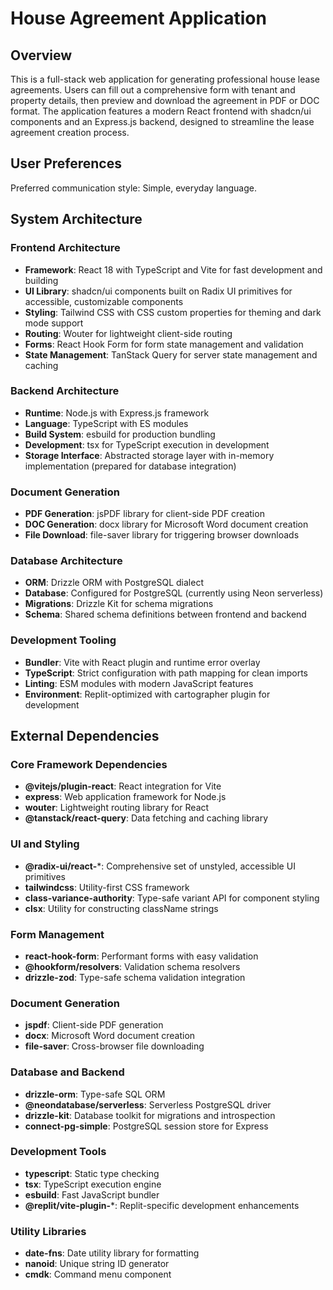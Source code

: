 # House Agreement Application

## Overview

This is a full-stack web application for generating professional house lease agreements. Users can fill out a comprehensive form with tenant and property details, then preview and download the agreement in PDF or DOC format. The application features a modern React frontend with shadcn/ui components and an Express.js backend, designed to streamline the lease agreement creation process.

## User Preferences

Preferred communication style: Simple, everyday language.

## System Architecture

### Frontend Architecture
- **Framework**: React 18 with TypeScript and Vite for fast development and building
- **UI Library**: shadcn/ui components built on Radix UI primitives for accessible, customizable components
- **Styling**: Tailwind CSS with CSS custom properties for theming and dark mode support
- **Routing**: Wouter for lightweight client-side routing
- **Forms**: React Hook Form for form state management and validation
- **State Management**: TanStack Query for server state management and caching

### Backend Architecture
- **Runtime**: Node.js with Express.js framework
- **Language**: TypeScript with ES modules
- **Build System**: esbuild for production bundling
- **Development**: tsx for TypeScript execution in development
- **Storage Interface**: Abstracted storage layer with in-memory implementation (prepared for database integration)

### Document Generation
- **PDF Generation**: jsPDF library for client-side PDF creation
- **DOC Generation**: docx library for Microsoft Word document creation
- **File Download**: file-saver library for triggering browser downloads

### Database Architecture
- **ORM**: Drizzle ORM with PostgreSQL dialect
- **Database**: Configured for PostgreSQL (currently using Neon serverless)
- **Migrations**: Drizzle Kit for schema migrations
- **Schema**: Shared schema definitions between frontend and backend

### Development Tooling
- **Bundler**: Vite with React plugin and runtime error overlay
- **TypeScript**: Strict configuration with path mapping for clean imports
- **Linting**: ESM modules with modern JavaScript features
- **Environment**: Replit-optimized with cartographer plugin for development

## External Dependencies

### Core Framework Dependencies
- **@vitejs/plugin-react**: React integration for Vite
- **express**: Web application framework for Node.js
- **wouter**: Lightweight routing library for React
- **@tanstack/react-query**: Data fetching and caching library

### UI and Styling
- **@radix-ui/react-***: Comprehensive set of unstyled, accessible UI primitives
- **tailwindcss**: Utility-first CSS framework
- **class-variance-authority**: Type-safe variant API for component styling
- **clsx**: Utility for constructing className strings

### Form Management
- **react-hook-form**: Performant forms with easy validation
- **@hookform/resolvers**: Validation schema resolvers
- **drizzle-zod**: Type-safe schema validation integration

### Document Generation
- **jspdf**: Client-side PDF generation
- **docx**: Microsoft Word document creation
- **file-saver**: Cross-browser file downloading

### Database and Backend
- **drizzle-orm**: Type-safe SQL ORM
- **@neondatabase/serverless**: Serverless PostgreSQL driver
- **drizzle-kit**: Database toolkit for migrations and introspection
- **connect-pg-simple**: PostgreSQL session store for Express

### Development Tools
- **typescript**: Static type checking
- **tsx**: TypeScript execution engine
- **esbuild**: Fast JavaScript bundler
- **@replit/vite-plugin-***: Replit-specific development enhancements

### Utility Libraries
- **date-fns**: Date utility library for formatting
- **nanoid**: Unique string ID generator
- **cmdk**: Command menu component